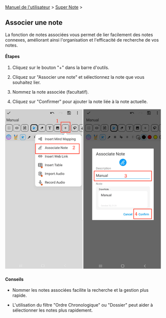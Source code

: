 [Manuel de l'utilisateur](/dragonnest/drawnote/manual/fr) > [Super Note](/dragonnest/drawnote/manual/fr/super_note) >

Associer une note
---

La fonction de notes associées vous permet de lier facilement des notes connexes, améliorant ainsi l'organisation et l'efficacité de recherche de vos notes.
#### Étapes

1. Cliquez sur le bouton "+" dans la barre d'outils.

2. Cliquez sur "Associer une note" et sélectionnez la note que vous souhaitez lier.

3. Nommez la note associée (facultatif).

4. Cliquez sur "Confirmer" pour ajouter la note liée à la note actuelle.

![](imgs/associated_notes.png)

#### Conseils

- Nommer les notes associées facilite la recherche et la gestion plus rapide.

- L'utilisation du filtre "Ordre Chronologique" ou "Dossier" peut aider à sélectionner les notes plus rapidement.